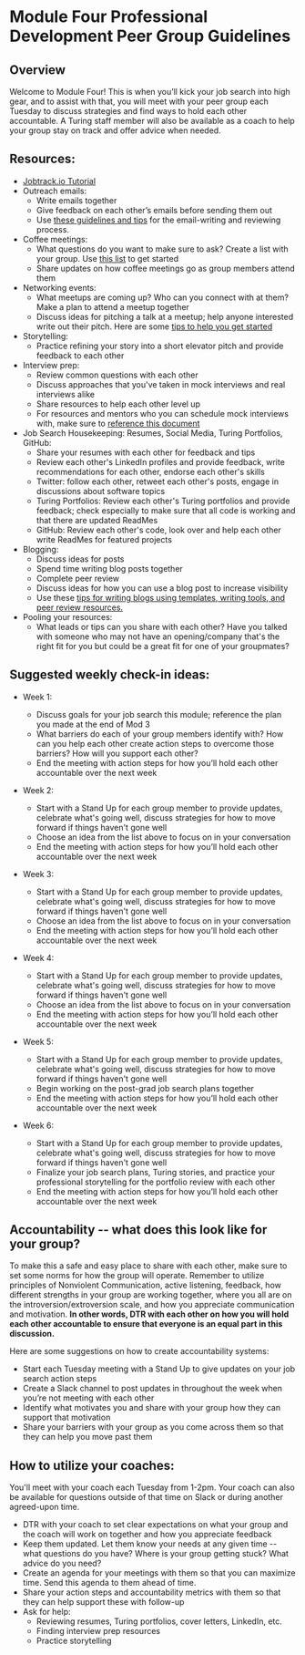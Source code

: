 # Module Four Professional Development Peer Group Guidelines

## Overview
Welcome to Module Four! This is when you’ll kick your job search into high gear, and to assist with that, you will meet with your peer group each Tuesday to discuss strategies and find ways to hold each other accountable. A Turing staff member will also be available as a coach to help your group stay on track and offer advice when needed. 

## Resources:
* [Jobtrack.io Tutorial](https://drive.google.com/file/d/14SPY5CbL5hQj7JDxGrAnCMSkIgmLG78n/view?usp=sharing)
* Outreach emails: 
   * Write emails together 
   * Give feedback on each other’s emails before sending them out
   * Use [these guidelines and tips](https://github.com/turingschool/career-development-curriculum/blob/master/module_four/cold_outreach_guidelines.md) for the email-writing and reviewing process. 
* Coffee meetings: 
   * What questions do you want to make sure to ask? Create a list with your group. Use [this list](https://github.com/turingschool/career-development-curriculum/blob/master/module_four/research_conversation_questions.md) to get started
   * Share updates on how coffee meetings go as group members attend them
* Networking events: 
   * What meetups are coming up? Who can you connect with at them? Make a plan to attend a meetup together
   * Discuss ideas for pitching a talk at a meetup; help anyone interested write out their pitch. Here are some [tips to help you get started](https://github.com/turingschool/career-development-curriculum/blob/master/module_four/meetup_involvement_guidelines.md)
* Storytelling: 
   * Practice refining your story into a short elevator pitch and provide feedback to each other 
* Interview prep: 
    * Review common questions with each other
    * Discuss approaches that you've taken in mock interviews and real interviews alike
    * Share resources to help each other level up
    * For resources and mentors who you can schedule mock interviews with, make sure to [reference this document](https://github.com/turingschool/career-development-curriculum/blob/master/module_three/technical_interview_prep_resources.md)
* Job Search Housekeeping: Resumes, Social Media, Turing Portfolios, GitHub:
    * Share your resumes with each other for feedback and tips
    * Review each other's LinkedIn profiles and provide feedback, write recommendations for each other, endorse each other's skills
    * Twitter: follow each other, retweet each other's posts, engage in discussions about software topics
    * Turing Portfolios: Review each other's Turing portfolios and provide feedback; check especially to make sure that all code is working and that there are updated ReadMes
    * GitHub: Review each other's code, look over and help each other write ReadMes for featured projects
* Blogging: 
    * Discuss ideas for posts
    * Spend time writing blog posts together
    * Complete peer review
    * Discuss ideas for how you can use a blog post to increase visibility
    * Use these [tips for writing blogs using templates, writing tools, and peer review resources.](https://github.com/turingschool/career-development-curriculum/blob/master/module_four/blogging_tips.md) 
* Pooling your resources: 
    * What leads or tips can you share with each other? Have you talked with someone who may not have an opening/company that's the right fit for you but could be a great fit for one of your groupmates?



## Suggested weekly check-in ideas:
* Week 1: 
    * Discuss goals for your job search this module; reference the plan you made at the end of Mod 3
    * What barriers do each of your group members identify with? How can you help each other create action steps to overcome those barriers? How will you support each other? 
    * End the meeting with action steps for how you’ll hold each other accountable over the next week

* Week 2:
    * Start with a Stand Up for each group member to provide updates, celebrate what's going well, discuss strategies for how to move forward if things haven't gone well
    * Choose an idea from the list above to focus on in your conversation
    * End the meeting with action steps for how you’ll hold each other accountable over the next week

* Week 3:
    * Start with a Stand Up for each group member to provide updates, celebrate what's going well, discuss strategies for how to move forward if things haven't gone well
    * Choose an idea from the list above to focus on in your conversation
    * End the meeting with action steps for how you’ll hold each other accountable over the next week

* Week 4: 
    * Start with a Stand Up for each group member to provide updates, celebrate what's going well, discuss strategies for how to move forward if things haven't gone well
    * Choose an idea from the list above to focus on in your conversation
    * End the meeting with action steps for how you’ll hold each other accountable over the next week

* Week 5:
  * Start with a Stand Up for each group member to provide updates, celebrate what's going well, discuss strategies for how to move forward if things haven't gone well
  * Begin working on the post-grad job search plans together
  * End the meeting with action steps for how you’ll hold each other accountable over the next week

* Week 6:
   * Start with a Stand Up for each group member to provide updates, celebrate what's going well, discuss strategies for how to move forward if things haven't gone well
  * Finalize your job search plans, Turing stories, and practice your professional storytelling for the portfolio review with each other
  * End the meeting with action steps for how you’ll hold each other accountable over the next week

## Accountability -- what does this look like for your group? 
To make this a safe and easy place to share with each other, make sure to set some norms for how the group will operate. Remember to utilize principles of Nonviolent Communication, active listening, feedback, how different strengths in your group are working together, where you all are on the introversion/extroversion scale, and how you appreciate communication and motivation. **In other words, DTR with each other on how you will hold each other accountable to ensure that everyone is an equal part in this discussion.**

Here are some suggestions on how to create accountability systems:
* Start each Tuesday meeting with a Stand Up to give updates on your job search action steps
* Create a Slack channel to post updates in throughout the week when you’re not meeting with each other
* Identify what motivates you and share with your group how they can support that motivation
* Share your barriers with your group as you come across them so that they can help you move past them

## How to utilize your coaches:
You'll meet with your coach each Tuesday from 1-2pm. Your coach can also be available for questions outside of that time on Slack or during another agreed-upon time. 
* DTR with your coach to set clear expectations on what your group and the coach will work on together and how you appreciate feedback
* Keep them updated. Let them know your needs at any given time -- what questions do you have? Where is your group getting stuck? What advice do you need?
* Create an agenda for your meetings with them so that you can maximize time. Send this agenda to them ahead of time.
* Share your action steps and accountability metrics with them so that they can help support these with follow-up
* Ask for help:
    * Reviewing resumes, Turing portfolios, cover letters, LinkedIn, etc.
    * Finding interview prep resources
    * Practice storytelling
